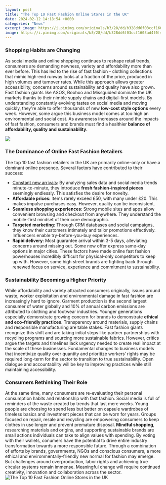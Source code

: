 ```yaml
---
layout: post
title: "The Top 10 Fast Fashion Online Stores in the UK"
date: 2024-02-12 14:18:54 +0000
categories: "News"
excerpt_image: https://i.pinimg.com/originals/b3/28/dd/b328dd6f03ccf1603ad4f0f4602ab3e7.jpg
image: https://i.pinimg.com/originals/b3/28/dd/b328dd6f03ccf1603ad4f0f4602ab3e7.jpg
---
```


### Shopping Habits are Changing   
As social media and online shopping continues to reshape retail trends, consumers are demanding newness, variety and affordability more than ever before. This has led to the rise of fast fashion - clothing collections that mimic high-end runway looks at a fraction of the price, produced in high volumes and turnover rates. While this approach allows greater accessibility, concerns around sustainability and quality have also grown.
Fast fashion giants like ASOS, Boohoo and Missguided dominate the UK markets thanks to their nimble supply chains and digital-first models. By understanding constantly evolving tastes on social media and moving quickly, they're able to offer thousands of new **low-cost style options** every week. However, some argue this business model comes at too high an environmental and social cost. As awareness increases around the impacts of fast fashion, consumers and brands must find a healthier **balance of affordability, quality and sustainability**.

![](https://a.storyblok.com/f/157322/ed19f05027/fast-fashion-brands-01-841x1024.png)
### The Dominance of Online Fast Fashion Retailers
The top 10 fast fashion retailers in the UK are primarily online-only or have a dominant online presence. Several factors have contributed to their success: 
- [Constant new arrivals](https://store.fi.io.vn/colorful-watercolor-paint-long-coat-chihuahua-dog5660-t-shirt): By analyzing sales data and social media trends minute-to-minute, they introduce **fresh fashion-inspired pieces** seemingly endlessly. This satisfies the desire for novelty.
- **Affordable prices**: Items rarely exceed £50, with many under £20. This makes impulse purchases easy. However, quality can be inconsistent. 
- **Seamless shopping experiences**: Strong mobile sites and apps allow convenient browsing and checkout from anywhere. They understand the mobile-first mindset of their core demographic.
- **Targeted marketing**: Through CRM databases and social campaigns, they know their customers intimately and tailor promotions effectively. Influencers enable try-before-you-buy experiences.
- **Rapid delivery**: Most guarantee arrival within 3-5 days, alleviating concerns around missing out. Some now offer express same-day options in major cities.
These factors have made online fast fashion powerhouses incredibly difficult for physical-only competitors to keep up with. However, some high street brands are fighting back through renewed focus on service, experience and commitment to sustainability.
### Sustainability Becoming a Higher Priority 
While affordability and variety attracted consumers originally, issues around waste, worker exploitation and environmental damage in fast fashion are increasingly hard to ignore. Garment production is the second largest consumer of water globally and 10% of annual carbon emissions are attributed to clothing and footwear industries.
Younger generations especially demonstrate growing concern for brands to demonstrate **ethical and eco-friendly practices**. Transparency around materials, supply chains and responsible manufacturing are table stakes. Fast fashion giants recognize this shift and are taking initial steps like partner partnerships with recycling programs and sourcing more sustainable fabrics. 
However, critics argue the targets and timelines lack urgency needed to create real impact at the scale of these businesses. Fundamental changes to business models that incentivize quality over quantity and prioritize workers’ rights may be required long-term for the sector to transition to true sustainability. Open dialogue and accountability will be key to improving practices while still maintaining accessibility.
### Consumers Rethinking Their Role 
At the same time, many consumers are re-evaluating their personal consumption habits and relationship with fast fashion. Social media is full of reminders of the waste created by trends that last mere weeks. Young people are choosing to spend less but better on capsule wardrobes of timeless basics and investment pieces that can be worn for years. 
Groups focused on repair, resale and recycling are empowering consumers to keep clothes in use longer and prevent premature disposal. **Mindful shopping**, researching materials and origins, and supporting sustainable brands are small actions individuals can take to align values with spending. By voting with their wallets, conumers have the potential to drive entire industry transformation towards a more responsible future.
Through a combination of efforts by brands, governments, NGOs and conscious consumers, a more ethical and environmentally-friendly new normal for fashion may emerge. But challenges around overproduction, labor rights and achieving true circular systems remain immense. Meaningful change will require continued creativity, innovation and collaboration across the sector.
![The Top 10 Fast Fashion Online Stores in the UK](https://i.pinimg.com/originals/b3/28/dd/b328dd6f03ccf1603ad4f0f4602ab3e7.jpg)